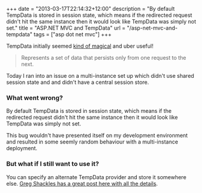 +++
date = "2013-03-17T22:14:32+12:00"
description = "By default TempData is stored in session state, which means if the redirected request didn't hit the same instance then it would look like TempData was simply not set."
title = "ASP.NET MVC and TempData"
url = "/asp-net-mvc-and-tempdata"
tags = ["asp dot net mvc"]
+++

TempData initially seemed [kind of magical](http://msdn.microsoft.com/en-us/library/system.web.mvc.tempdatadictionary.aspx) and uber useful!

> Represents a set of data that persists only from one request to the next.

Today I ran into an issue on a multi-instance set up which didn't use shared session state and and didn't have a central session store.

### What went wrong?

By default TempData is stored in session state, which means if the redirected request didn't hit the same instance then it would look like TempData was simply not set.

This bug wouldn't have presented itself on my development environment and resulted in some seemly random behaviour with a multi-instance deployment.

### But what if I still want to use it?

You can specify an alternate TempData provider and store it somewhere else. [Greg Shackles has a great post here with all the details](https://gregshackles.com/asp-net-mvc-do-you-know-where-your-tempdata-is/ "ASP.NET MVC: Do You Know Where Your TempData Is?").